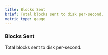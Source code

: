 ```yaml
---
title: Blocks Sent
brief: Total blocks sent to disk per-second.
metric_type: gauge
---
```

### Blocks Sent

Total blocks sent to disk per-second.
